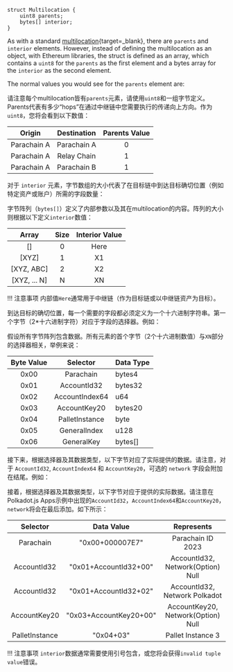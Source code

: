 ```solidity
struct Multilocation {
    uint8 parents;
    bytes[] interior;
}
```

As with a standard [multilocation](/builders/interoperability/xcm/core-concepts/multilocations){target=\_blank}, there are `parents` and `interior` elements. However, instead of defining the multilocation as an object, with Ethereum libraries, the struct is defined as an array, which contains a `uint8` for the `parents` as the first element and a bytes array for the `interior` as the second element.

The normal values you would see for the `parents` element are:

请注意每个multilocation皆有`parents`元素，请使用`uint8`和一组字节定义。Parents代表有多少“hops”在通过中继链中您需要执行的传递向上方向。作为`uint8`，您将会看到以下数值：

|   Origin    | Destination | Parents Value |
|:-----------:|:-----------:|:-------------:|
| Parachain A | Parachain A |       0       |
| Parachain A | Relay Chain |       1       |
| Parachain A | Parachain B |       1       |

对于 `interior` 元素，字节数组的大小代表了在目标链中到达目标确切位置（例如特定资产或账户）所需的字段数量：

字节阵列（`bytes[]`）定义了内部参数以及其在multilocation的内容。阵列的大小则根据以下定义`interior`数值：

|    Array     | Size | Interior Value |
|:------------:|:----:|:--------------:|
|      []      |  0   |      Here      |
|    [XYZ]     |  1   |       X1       |
|  [XYZ, ABC]  |  2   |       X2       |
| [XYZ, ... N] |  N   |       XN       |

!!! 注意事项
    内部值`Here`通常用于中继链（作为目标链或以中继链资产为目标）。

到达目标的确切位置，每一个需要的字段都必须定义为一个十六进制字符串。第一个字节（2*十六进制字符）对应于字段的选择器。例如：

假设所有字节阵列包含数据。所有元素的首个字节（2个十六进制数值）与`XN`部分的选择器相关，举例来说：

| Byte Value |    Selector    | Data Type |
|:----------:|:--------------:|-----------|
|    0x00    |   Parachain    | bytes4    |
|    0x01    |  AccountId32   | bytes32   |
|    0x02    | AccountIndex64 | u64       |
|    0x03    |  AccountKey20  | bytes20   |
|    0x04    | PalletInstance | byte      |
|    0x05    |  GeneralIndex  | u128      |
|    0x06    |   GeneralKey   | bytes[]   |

接下来，根据选择器及其数据类型，以下字节对应了实际提供的数据。请注意，对于  `AccountId32`, `AccountIndex64` 和 `AccountKey20`，可选的 `network` 字段会附加在结尾。例如：

接着，根据选择器及其数据类型，以下字节对应于提供的实际数据。请注意在Polkadot.js Apps示例中出现的`AccountId32`，`AccountIndex64`和`AccountKey20`，`network`将会在最后添加。如下所示：

|    Selector    |       Data Value       |             Represents             |
|:--------------:|:----------------------:|:----------------------------------:|
|   Parachain    |    "0x00+000007E7"     |         Parachain ID 2023          |
|  AccountId32   | "0x01+AccountId32+00"  | AccountId32, Network(Option) Null  |
|  AccountId32   | "0x01+AccountId32+02"  |   AccountId32, Network Polkadot    |
|  AccountKey20  | "0x03+AccountKey20+00" | AccountKey20, Network(Option) Null |
| PalletInstance |       "0x04+03"        |         Pallet Instance 3          |

!!! 注意事项
    `interior`数据通常需要使用引号包含，或您将会获得`invalid tuple value`错误。
